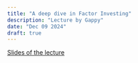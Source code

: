 ```yaml
---
title: "A deep dive in Factor Investing"
description: "Lecture by Gappy"
date: "Dec 09 2024"
draft: true
---
```


[Slides of the lecture](https://www.dropbox.com/scl/fo/dcjs09n8o1n9who0vo4nl/AFAauM1KG6IbunT2i8KaBTk/NYU%20notes%20Giuseppe/NYU%20notes%20Giuseppe?dl=0&preview=Algorithmic+Trading+%26+Quantitative+Strategies+Gappy+Lecture+1.pdf&rlkey=4jn8vzqdki29i3t2vzfkkobnd&subfolder_nav_tracking=1)
